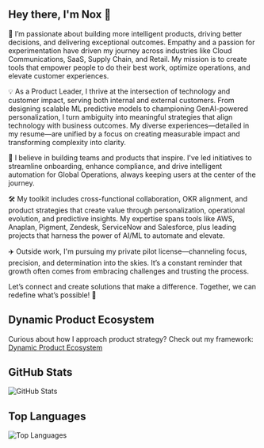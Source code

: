 ## Hey there, I'm Nox 👋

🚀 I’m passionate about building more intelligent products, driving better decisions, and delivering exceptional outcomes. Empathy and a passion for experimentation have driven my journey across industries like Cloud Communications, SaaS, Supply Chain, and Retail. My mission is to create tools that empower people to do their best work, optimize operations, and elevate customer experiences. 

💡 As a Product Leader, I thrive at the intersection of technology and customer impact, serving both internal and external customers. From designing scalable ML predictive models to championing GenAI-powered personalization, I turn ambiguity into meaningful strategies that align technology with business outcomes. My diverse experiences—detailed in my resume—are unified by a focus on creating measurable impact and transforming complexity into clarity.

🌟 I believe in building teams and products that inspire. I've led initiatives to streamline onboarding, enhance compliance, and drive intelligent automation for Global Operations, always keeping users at the center of the journey.

🛠️ My toolkit includes cross-functional collaboration, OKR alignment, and product strategies that create value through personalization, operational evolution, and predictive insights. My expertise spans tools like AWS, Anaplan, Pigment, Zendesk, ServiceNow and Salesforce, plus leading projects that harness the power of AI/ML to automate and elevate.

✈️ Outside work, I'm pursuing my private pilot license—channeling focus, precision, and determination into the skies. It’s a constant reminder that growth often comes from embracing challenges and trusting the process.

Let’s connect and create solutions that make a difference. Together, we can redefine what’s possible! 🌟

## Dynamic Product Ecosystem
Curious about how I approach product strategy? Check out my framework:
[Dynamic Product Ecosystem](https://github.com/USERNAME/USERNAME/blob/main/DynamicProductEcosystem.pdf)

## GitHub Stats
![GitHub Stats](https://github-readme-stats.vercel.app/api?username=NoxVoortella&show_icons=true&theme=tokyonight)

## Top Languages
![Top Languages](https://github-readme-stats.vercel.app/api/top-langs/?username=NoxVoortella&layout=compact&theme=radical)

<!--
**noxvoortella/noxvoortella** is a ✨ _special_ ✨ repository because its `README.md` (this file) appears on your GitHub profile.

Here are some ideas to get you started:

- 🔭 I’m currently working on ...
- 🌱 I’m currently learning ...
- 👯 I’m looking to collaborate on ...
- 🤔 I’m looking for help with ...
- 💬 Ask me about ...
- 📫 How to reach me: ...
- 😄 Pronouns: ...
- ⚡ Fun fact: ...
-->

